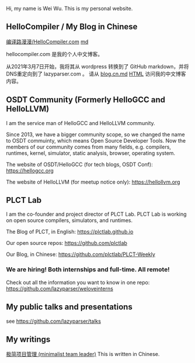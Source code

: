 Hi, my name is Wei Wu. This is my personal website.

## HelloCompiler / My Blog in Chinese

[编译路漫漫/HelloCompiler.com](blog.cn.html) [md](https://github.com/lazyparser/lazyparser.github.io/blob/master/blog.cn.md)

hellocompiler.com 是我的个人中文博客。

从2021年3月7日开始，我将其从 wordpress 转换到了 GitHub markdown，并将DNS重定向到了 lazyparser.com 。
请从 [blog.cn.md](blog.cn.md) [HTML](blog.cn.html)  访问我的中文博客内容。

## OSDT Community (Formerly HelloGCC and HelloLLVM)

I am the service man of HelloGCC and HelloLLVM community.

Since 2013, we have a bigger community scope, so we changed the name to OSDT commuinty, which means Open Source Developer Tools. Now the members of our community comes from many fields, e.g. compilers, runtimes, kernel, simulator, static analysis, browser, operating system.

The website of OSDT/HelloGCC (for tech blogs, OSDT Conf):
https://hellogcc.org

The website of HelloLLVM (for meetup notice only):
https://hellollvm.org

## PLCT Lab

I am the co-founder and project director of PLCT Lab. PLCT Lab is working on open source compilers, simulators, and runtimes.

The Blog of PLCT, in English:
https://plctlab.github.io

Our open source repos:
https://github.com/plctlab

Our Blog, in Chinese:
https://github.com/plctlab/PLCT-Weekly

### We are hiring! Both internships and full-time. All remote!

Check out all the information you want to know in one repo:
https://github.com/lazyparser/weloveinterns

## My public talks and presentations

see https://github.com/lazyparser/talks

## My writings

[极简项目管理 (minimalist team leader)](https://github.com/lazyparser/minimalist-team-leader) This is written in Chinese.

